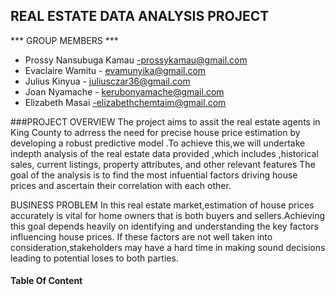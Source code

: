 ## REAL ESTATE DATA ANALYSIS PROJECT

*** GROUP MEMBERS ***
- Prossy Nansubuga Kamau -prossykamau@gmail.com
- Evaclaire Wamitu - evamunyika@gmail.com
- Julius Kinyua - juliusczar36@gmail.com
- Joan Nyamache - kerubonyamache@gmail.com
- Elizabeth Masai -elizabethchemtaim@gmail.com

###PROJECT OVERVIEW 
The project aims to assit the real estate agents in  King County to adrress the need for precise house price estimation by developing a robust predictive model .To achieve this,we will undertake  indepth analysis of the real estate data provided ,which includes ,historical sales, current listings, property attributes, and other relevant features
The goal of the analysis is to find the most infuential factors driving house prices and ascertain their correlation with each other.

BUSINESS PROBLEM
In this real estate market,estimation of  house prices accurately is vital for  home owners that is both buyers and sellers.Achieving this goal depends heavily on  identifying and understanding the key factors influencing house prices. If these factors are not well taken into consideration,stakeholders may have a hard time in making sound decisions leading to potential loses to both parties.


#### Table Of Content

